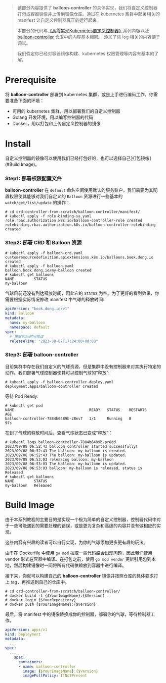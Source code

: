 > 该部分内容提供了 **balloon-controller** 的具体实现，我们将自定义控制器打包成容器镜像并上传到镜像仓库。通过在 kubernetes 集群中部署相关的 manifest 让自定义控制器真正的运行起来。
> 
> 本部分的代码与[《从零实现Kubernetes自定义控制器》](https://caozhuozi.github.io/crd-controller-from-scratch/)系列内容以及 [balloon-controller](https://github.com/caozhuozi/balloon-controller) 仓库中的内容基本相同。
> 添加了些 log 相关的内容便于调试。
> 
> 我们假定你已经对容器镜像构建、kubernetes 权限管理等内容有基本的了解。

# Prerequisite

将 **balloon-controller** 部署到 kubernetes 集群，或是上手进行编码工作，你需要准备下面的环境：

- 可用的 kubernetes 集群，用以部署我们的自定义控制器
- Golang 开发环境，用以编写控制器的代码
- Docker，用以打包和上传自定义控制器的镜像

# Install

自定义控制器的镜像可以使用我们已经打包好的，也可以选择自己[打包镜像](#Build Image)。

### Step1: 部署权限配置文件

**balloon-controller** 在 `default` 命名空间使用默认的服务账户，我们需要为其配置权限使其能够对我们自定义的 `Balloon` 资源进行一些基本的 `watch/get/list/update` 的操作：

```shell
# cd crd-controller-from-scratch/balloon-controller/manifest/
# kubectl apply -f role-binding-sa.yaml 
role.rbac.authorization.k8s.io/balloon-controller-role created
rolebinding.rbac.authorization.k8s.io/balloon-controller-rolebinding created
```

### Step2: 部署 CRD 和 Balloon 资源

```shell
# kubectl apply -f balloon-crd.yaml 
customresourcedefinition.apiextensions.k8s.io/balloons.book.dong.io created
# kubectl apply -f balloon.yaml 
balloon.book.dong.io/my-balloon created
# kubectl get balloons
NAME         STATUS
my-balloon   
```

气球目前还没有到达释放时间，因此它的 `STATUS` 为空。为了更好的看到效果，你需要根据实际情况修改 manifest 中气球的释放时间:

```yaml
apiVersion: "book.dong.io/v1"
kind: Balloon
metadata:
  name: my-balloon
  namespace: default
spec:
  # 根据实际时间修改
  releaseTime: "2023-09-07T17:24:00+08:00"
```

### Step3: 部署 balloon-controller

目前集群中存在我们自定义的气球资源，但是集群中没有控制器来对其执行特定的动作。我们部署气球控制器使其可以控制气球的“释放”:

```shell
# kubectl apply -f balloon-controller-deploy.yaml 
deployment.apps/balloon-controller created
```

等待 Pod Ready:

```shell
# kubectl get pod
NAME                                  READY   STATUS    RESTARTS       AGE
balloon-controller-7884b6489b-z8nv7   1/1     Running   0              97s
```

在到了气球的释放时间后，查看气球状态已变成“释放”：

```shell
# kubectl logs balloon-controller-7884b6489b-pr8dd
2023/09/08 06:52:43 balloon controller started successfully!
2023/09/08 06:52:43 The balloon: my-balloon is created.
2023/09/08 06:52:43 The balloon: my-balloon is updated.
2023/09/08 06:53:03 releasing balloon: my-balloon
2023/09/08 06:53:03 The balloon: my-balloon is updated.
2023/09/08 06:53:03 balloon: my-balloon is released, status is Released
# kubectl get balloons
NAME         STATUS
my-balloon   Released
```

# Build Image

由于本系列教程的主要目的是实现一个极为简单的自定义控制器，控制器代码中对于一些可能遇到的需要处理的错误，或是更为复杂和高级的内容并没有做相应的实现。

这些内容有兴趣的读者可以自行实现，为你的气球添加更多更有趣的玩法。

由于在 Dockerfile 中使用 `go mod` 拉取一些代码库会出现问题，因此我们使用 vendor 形式在容器中编译。在打包之前，使用 `go mod vendor` 更新引用包到本地，然后构建镜像时一同将所有代码依赖放到容器中进行编译。

接下来，你就可以构建自己的 **balloon-controller** 镜像并按照仓库的具体要求打上 tag，再推送到自己的仓库中。

```shell
# cd crd-controller-from-scratch/balloon-controller/
# docker build -t {$YourImageName}:{$Version} .
# docker login {$YourRepository}
# docker push {$YourImageName}:{$Version}
```

最后，将 manifest 中的镜像替换成你的控制器，部署你的气球，等待控制器工作。

```yaml
apiVersion: apps/v1
kind: Deployment
metadata:
  ...
spec:
  ...
    spec:
      containers:
      - name: balloon-controller
        image: {$YourImageName}:{$Version}
        imagePullPolicy: IfNotPresent
```